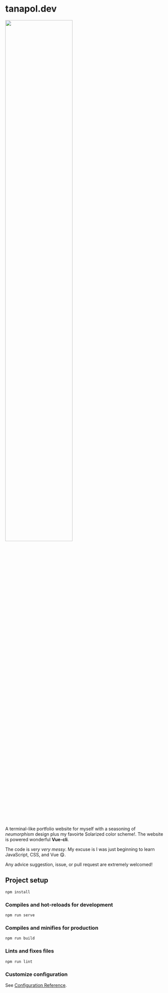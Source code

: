 # tanapol.dev

<img src="https://user-images.githubusercontent.com/1210722/75607388-034f9780-5b3a-11ea-8714-4c45cc87739b.gif" width="65%">

A terminal-like portfolio website for myself with a seasoning of *neumorphism* design plus my favoirte Solarized color scheme!. The website is powered wonderful **Vue-cli**.

The code is *very very messy*. My excuse is I was just beginning to learn JavaScript, CSS, and Vue 😋.

Any advice suggestion, issue, or pull request are extremely welcomed!

## Project setup
```
npm install
```

### Compiles and hot-reloads for development
```
npm run serve
```

### Compiles and minifies for production
```
npm run build
```

### Lints and fixes files
```
npm run lint
```

### Customize configuration
See [Configuration Reference](https://cli.vuejs.org/config/).

